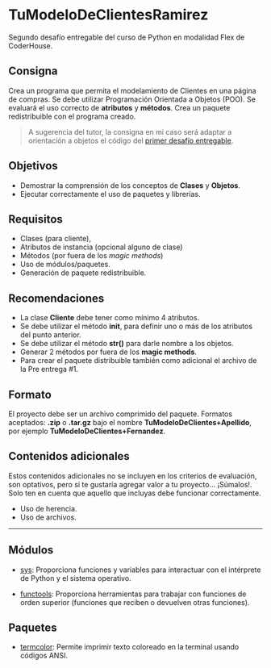# TuModeloDeClientesRamirez

Segundo desafío entregable del curso de Python en modalidad Flex de CoderHouse.

## Consigna

Crea un programa que permita el modelamiento de Clientes en una página de compras. Se debe utilizar Programación Orientada a Objetos (POO). Se evaluará el uso correcto de **atributos** y **métodos**. Crea un paquete redistribuible con el programa creado.

> A sugerencia del tutor, la consigna en mi caso será adaptar a orientación a objetos el código del [primer desafío entregable](https://github.com/ianshalaga/ArmaTuLogin-Ramirez).

## Objetivos

- Demostrar la comprensión de los conceptos de **Clases** y **Objetos**.
- Ejecutar correctamente el uso de paquetes y librerías.

## Requisitos

- Clases (para cliente),
- Atributos de instancia (opcional alguno de clase)
- Métodos (por fuera de los _magic methods_)
- Uso de módulos/paquetes.
- Generación de paquete redistribuible.

## Recomendaciones

- La clase **Cliente** debe tener como mínimo 4 atributos.
- Se debe utilizar el método **init**, para definir uno o más de los atributos del punto anterior.
- Se debe utilizar el método **str()** para darle nombre a los objetos.
- Generar 2 métodos por fuera de los **magic methods**.
- Para crear el paquete distribuible también como adicional el archivo de la Pre entrega #1.

## Formato

El proyecto debe ser un archivo comprimido del paquete. Formatos aceptados: **.zip** o **.tar.gz** bajo el nombre **TuModeloDeClientes+Apellido**, por ejemplo **TuModeloDeClientes+Fernandez**.

## Contenidos adicionales

Estos contenidos adicionales no se incluyen en los criterios de evaluación, son optativos, pero si te gustaría agregar valor a tu proyecto… ¡Súmalos!. Solo ten en cuenta que aquello que incluyas debe funcionar correctamente.

- Uso de herencia.
- Uso de archivos.

---

## Módulos

- [sys](https://docs.python.org/3/library/sys.html): Proporciona funciones y variables para interactuar con el intérprete de Python y el sistema operativo.

- [functools](https://docs.python.org/3/library/functools.html): Proporciona herramientas para trabajar con funciones de orden superior (funciones que reciben o devuelven otras funciones).

## Paquetes

- [termcolor](https://pypi.org/project/termcolor/): Permite imprimir texto coloreado en la terminal usando códigos ANSI.
